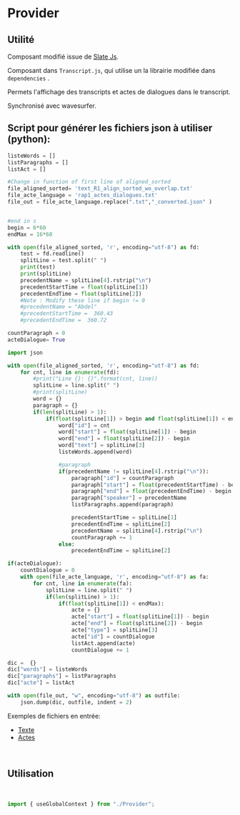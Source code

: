 # Provider

## Utilité

Composant modifié issue de [Slate Js](https://github.com/pietrop/slate-transcript-editor).

Composant dans `Transcript.js`, qui utilise un la librairie modifiée dans `dependencies` .

Permets l'affichage des transcripts et actes de dialogues dans le transcript.

Synchronisé avec wavesurfer.

## Script pour générer les fichiers json à utiliser (python):

```python
listeWords = []
listParagraphs = []
listAct = []

#Change in function of first line of aligned_sorted
file_aligned_sorted= 'text_R1_align_sorted_wo_overlap.txt'
file_acte_language = 'rap1_actes_dialogues.txt'
file_out = file_acte_language.replace(".txt","_converted.json" )


#end in s
begin = 6*60
endMax = 16*60

with open(file_aligned_sorted, 'r', encoding="utf-8") as fd:
    test = fd.readline()
    splitLine = test.split(" ")
    print(test)
    print(splitLine)
    precedentName = splitLine[4].rstrip("\n")
    precedentStartTime = float(splitLine[1])
    precedentEndTime = float(splitLine[2])
    #Note : Modify these line if begin != 0
    #precedentName = "Abdel"
    #precedentStartTime =  360.43
    #precedentEndTime =  360.72

countParagraph = 0
acteDialogue= True

import json

with open(file_aligned_sorted, 'r', encoding="utf-8") as fd:
    for cnt, line in enumerate(fd):
        #print("Line {}: {}".format(cnt, line))
        splitLine = line.split(" ")
        #print(splitLine)
        word = {}
        paragraph = {}
        if(len(splitLine) > 1):
            if(float(splitLine[1]) > begin and float(splitLine[1]) < endMax):
                word["id"] = cnt
                word["start"] = float(splitLine[1]) - begin
                word["end"] = float(splitLine[2]) - begin
                word["text"] = splitLine[3]
                listeWords.append(word)

                #paragraph
                if(precedentName != splitLine[4].rstrip("\n")):
                    paragraph["id"] = countParagraph
                    paragraph["start"] = float(precedentStartTime) - begin
                    paragraph["end"] = float(precedentEndTime) - begin
                    paragraph["speaker"] = precedentName
                    listParagraphs.append(paragraph)

                    precedentStartTime = splitLine[1]
                    precedentEndTime = splitLine[2]
                    precedentName = splitLine[4].rstrip("\n")
                    countParagraph += 1
                else:
                    precedentEndTime = splitLine[2]

if(acteDialogue):
    countDialogue = 0
    with open(file_acte_language, 'r', encoding="utf-8") as fa:
        for cnt, line in enumerate(fa):
            splitLine = line.split(" ")
            if(len(splitLine) > 1):
                if(float(splitLine[1]) < endMax):
                    acte = {}
                    acte["start"] = float(splitLine[1]) - begin
                    acte["end"] = float(splitLine[2]) - begin
                    acte["type"] = splitLine[3]
                    acte["id"] = countDialogue
                    listAct.append(acte)
                    countDialogue += 1

dic =  {}
dic["words"] = listeWords
dic["paragraphs"] = listParagraphs
dic["acte"] = listAct

with open(file_out, "w", encoding="utf-8") as outfile:
    json.dump(dic, outfile, indent = 2)


```

Exemples de fichiers en entrée:

- [ Texte ]([./R1_aligned.txt)
- [ Actes ](./R1_acte.txt)

<br>

## Utilisation

<br>

```javascript
import { useGlobalContext } from "./Provider";
```
